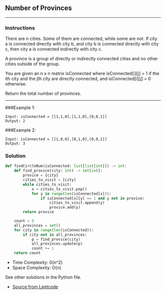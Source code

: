 ## Number of Provinces

---
### Instructions

There are n cities. Some of them are connected, while some are not. If city a is connected directly with city b, and city b is connected directly with city c, then city a is connected indirectly with city c.

A province is a group of directly or indirectly connected cities and no other cities outside of the group.

You are given an n x n matrix isConnected where isConnected[i][j] = 1 if the ith city and the jth city are directly connected, and isConnected[i][j] = 0 otherwise.

Return the total number of provinces.

---

###Example 1:
```
Input: isConnected = [[1,1,0],[1,1,0],[0,0,1]]
Output: 2
```
###Example 2:
```
Input: isConnected = [[1,0,0],[0,1,0],[0,0,1]]
Output: 3
```

### Solution

```py
def findCircleNum(isConnected: list[list[int]]) -> int:
    def find_provice(city: int) -> set[int]:
        provice = {city}
        cities_to_visit = [city]
        while cities_to_visit:
            x = cities_to_visit.pop()
            for y in range(len(isConnected[x])):
                if isConnected[x][y] == 1 and y not in provice:
                    cities_to_visit.append(y)
                    provice.add(y)
        return provice

    count = 0
    all_provinces = set()
    for city in range(len(isConnected)):
        if city not in all_provinces:
            p = find_provice(city)
            all_provinces.update(p)
            count += 1
    return count
```

* Time Complexity: 0(n^2)
* Space Complexity: O(n)


See other solutions in the Python file.


* [Source from Leetcode](https://leetcode.com/problems/number-of-provinces/?envType=study-plan-v2&envId=leetcode-75)